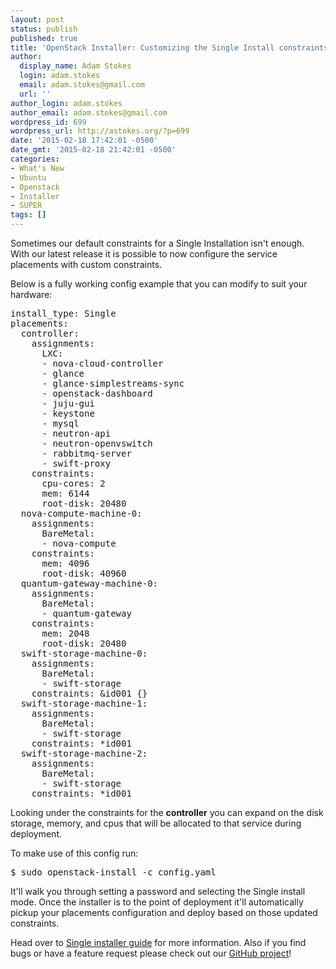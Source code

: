 ```yaml
---
layout: post
status: publish
published: true
title: 'OpenStack Installer: Customizing the Single Install constraints'
author:
  display_name: Adam Stokes
  login: adam.stokes
  email: adam.stokes@gmail.com
  url: ''
author_login: adam.stokes
author_email: adam.stokes@gmail.com
wordpress_id: 699
wordpress_url: http://astokes.org/?p=699
date: '2015-02-18 17:42:01 -0500'
date_gmt: '2015-02-18 21:42:01 -0500'
categories:
- What's New
- Ubuntu
- Openstack
- Installer
- SUPER
tags: []
---
```

<p>Sometimes our default constraints for a Single Installation isn't enough. With our latest release it is possible to now configure the service placements with custom constraints.</p>
<p>Below is a fully working config example that you can modify to suit your hardware:</p>
<pre class="lang:yaml decode:true " title="config.yaml">
install_type: Single
placements:
  controller:
    assignments:
      LXC:
      - nova-cloud-controller
      - glance
      - glance-simplestreams-sync
      - openstack-dashboard
      - juju-gui
      - keystone
      - mysql
      - neutron-api
      - neutron-openvswitch
      - rabbitmq-server
      - swift-proxy
    constraints:
      cpu-cores: 2
      mem: 6144
      root-disk: 20480
  nova-compute-machine-0:
    assignments:
      BareMetal:
      - nova-compute
    constraints:
      mem: 4096
      root-disk: 40960
  quantum-gateway-machine-0:
    assignments:
      BareMetal:
      - quantum-gateway
    constraints:
      mem: 2048
      root-disk: 20480
  swift-storage-machine-0:
    assignments:
      BareMetal:
      - swift-storage
    constraints: &id001 {}
  swift-storage-machine-1:
    assignments:
      BareMetal:
      - swift-storage
    constraints: *id001
  swift-storage-machine-2:
    assignments:
      BareMetal:
      - swift-storage
    constraints: *id001
</pre>
<p>Looking under the constraints for the <strong>controller</strong> you can expand on the disk storage, memory, and cpus that will be allocated to that service during deployment.</p>
<p>To make use of this config run:</p>
<pre>
$ sudo openstack-install -c config.yaml
</pre>
<p>It'll walk you through setting a password and selecting the Single install mode. Once the installer is to the point of deployment it'll automatically pickup your placements configuration and deploy based on those updated constraints.</p>
<p>Head over to <a href="http://ubuntu-cloud-installer.readthedocs.org/en/testing/single-installer.guide.html">Single installer guide</a> for more information. Also if you find bugs or have a feature request please check out our <a href="https://github.com/Ubuntu-Solutions-Engineering/openstack-installer">GitHub project</a>!</p>
